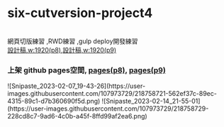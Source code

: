 
<h1>six-cutversion-project4</h1><br/>
網頁切版練習  ,RWD練習  ,gulp deploy開發練習<br/>
<a href="https://xd.adobe.com/view/5b20cbc4-5c64-4b67-814e-633b078a8cd4-0e73/screen/f8773658-640c-45af-a8ab-8a8c4dac2801/">設計稿,w:1920(p8)</a>,<a href="https://xd.adobe.com/view/5b20cbc4-5c64-4b67-814e-633b078a8cd4-0e73/screen/3402bf51-795f-40b2-b254-511162a9dcad/specs/">設計稿,w:1920(p9)</a><br/>
 <h3>上架 github pages空間,  
<a href="https://qcmytm.github.io/six-cutversion-project4/">pages(p8)</a>,
<a href="https://qcmytm.github.io/six-cutversion-project4/page9">pages(p9)</a></h3>
![Snipaste_2023-02-07_19-43-26](https://user-images.githubusercontent.com/107973729/218758721-562ef37c-89ec-4315-89c1-d7b360690f5d.png)
![Snipaste_2023-02-14_21-55-01](https://user-images.githubusercontent.com/107973729/218758729-228cd8c7-9ad6-4c0b-a45f-8ffd99af2ea6.png)
